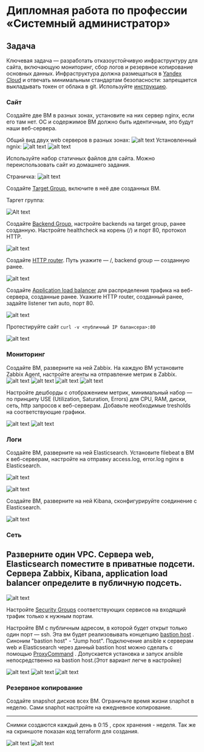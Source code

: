 
#  Дипломная работа по профессии «Системный администратор»

## Задача
Ключевая задача — разработать отказоустойчивую инфраструктуру для сайта, включающую мониторинг, сбор логов и резервное копирование основных данных. Инфраструктура должна размещаться в [Yandex Cloud](https://cloud.yandex.com/) и отвечать минимальным стандартам безопасности: запрещается выкладывать токен от облака в git. Используйте [инструкцию](https://cloud.yandex.ru/docs/tutorials/infrastructure-management/terraform-quickstart#get-credentials).


### Сайт
Создайте две ВМ в разных зонах, установите на них сервер nginx, если его там нет. ОС и содержимое ВМ должно быть идентичным, это будут наши веб-сервера.


Общий вид двух web серверов в разных зонах:
![alt text](<img/Screenshot 2024-03-03-19.png>)
Установленный ngnix:
![alt text](<img/Screenshot 2024-03-03-20.png>)
![alt text](<img/Screenshot 2024-03-03-21.png>)


Используйте набор статичных файлов для сайта. Можно переиспользовать сайт из домашнего задания.


Страничка:
![alt text](<img/Screenshot 2024-03-03-22.png>)


Создайте [Target Group](https://cloud.yandex.com/docs/application-load-balancer/concepts/target-group), включите в неё две созданных ВМ.


Таргет группа:

![Alt text](<img/Screenshot 2024-03-01-1.png>)

Создайте [Backend Group](https://cloud.yandex.com/docs/application-load-balancer/concepts/backend-group), настройте backends на target group, ранее созданную. Настройте healthcheck на корень (/) и порт 80, протокол HTTP.

![alt text](<img/Screenshot 2024-03-01-2.png>)

Создайте [HTTP router](https://cloud.yandex.com/docs/application-load-balancer/concepts/http-router). Путь укажите — /, backend group — созданную ранее.

![alt text](<img/Screenshot 2024-03-01-3.png>)

Создайте [Application load balancer](https://cloud.yandex.com/en/docs/application-load-balancer/) для распределения трафика на веб-сервера, созданные ранее. Укажите HTTP router, созданный ранее, задайте listener тип auto, порт 80.

![alt text](<img/Screenshot 2024-03-01-4.png>)

Протестируйте сайт
`curl -v <публичный IP балансера>:80` 

![alt text](<img/Screenshot 2024-03-01-5.png>)


### Мониторинг
Создайте ВМ, разверните на ней Zabbix. На каждую ВМ установите Zabbix Agent, настройте агенты на отправление метрик в Zabbix.
![alt text](<img/Screenshot 2024-03-03-23.png>)
![alt text](<img/Screenshot 2024-03-03-24.png>)
![alt text](<img/Screenshot 2024-03-01-6.png>)
![alt text](<img/Screenshot 2024-03-01-7.png>)

Настройте дешборды с отображением метрик, минимальный набор — по принципу USE (Utilization, Saturation, Errors) для CPU, RAM, диски, сеть, http запросов к веб-серверам. Добавьте необходимые tresholds на соответствующие графики.

![alt text](<img/Screenshot 2024-03-01-8.png>)
![alt text](<img/Screenshot 2024-03-01-9.png>)

### Логи
Cоздайте ВМ, разверните на ней Elasticsearch. Установите filebeat в ВМ к веб-серверам, настройте на отправку access.log, error.log nginx в Elasticsearch.

![alt text](<img/Screenshot 2024-03-02-10.png>)

![alt text](<img/Screenshot 2024-03-02-18.png>)

Создайте ВМ, разверните на ней Kibana, сконфигурируйте соединение с Elasticsearch.

![alt text](<img/Screenshot 2024-03-02-11.png>)

### Сеть
Разверните один VPC. Сервера web, Elasticsearch поместите в приватные подсети. Сервера Zabbix, Kibana, application load balancer определите в публичную подсеть.
---

![alt text](<img/Screenshot 2024-03-01-12.png>)

Настройте [Security Groups](https://cloud.yandex.com/docs/vpc/concepts/security-groups) соответствующих сервисов на входящий трафик только к нужным портам.

Настройте ВМ с публичным адресом, в которой будет открыт только один порт — ssh.  Эта вм будет реализовывать концепцию  [bastion host]( https://cloud.yandex.ru/docs/tutorials/routing/bastion) . Синоним "bastion host" - "Jump host". Подключение  ansible к серверам web и Elasticsearch через данный bastion host можно сделать с помощью  [ProxyCommand](https://docs.ansible.com/ansible/latest/network/user_guide/network_debug_troubleshooting.html#network-delegate-to-vs-proxycommand) . Допускается установка и запуск ansible непосредственно на bastion host.(Этот вариант легче в настройке)

![alt text](<img/Screenshot 2024-03-01-13.png>)
![alt text](<img/Screenshot 2024-03-01-14.png>)
![alt text](<img/Screenshot 2024-03-01-15.png>)
### Резервное копирование
Создайте snapshot дисков всех ВМ. Ограничьте время жизни snaphot в неделю. Сами snaphot настройте на ежедневное копирование.

---
Снимки создаются каждый день в 0:15 , срок хранения - неделя. Так же на скриншоте показан код terraform для создания.

![alt text](<img/Screenshot 2024-03-01-16.png>)
![alt text](<img/Screenshot 2024-03-01-17.png>)